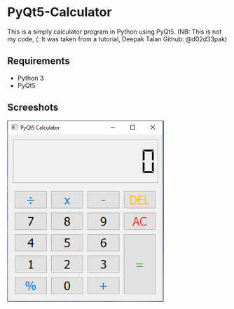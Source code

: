 # PyQt5-Calculator
This is a simply calculator program in Python using PyQt5. (NB: This is not my code, (: It was taken from a tutorial, Deepak Talan Github: @d02d33pak)

## Requirements
- Python 3
- PyQt5

## Screeshots

![alt text](https://github.com/ThibaMahlezana/PyQt5-Calculator/blob/main/calculator-screenshot.PNG)

